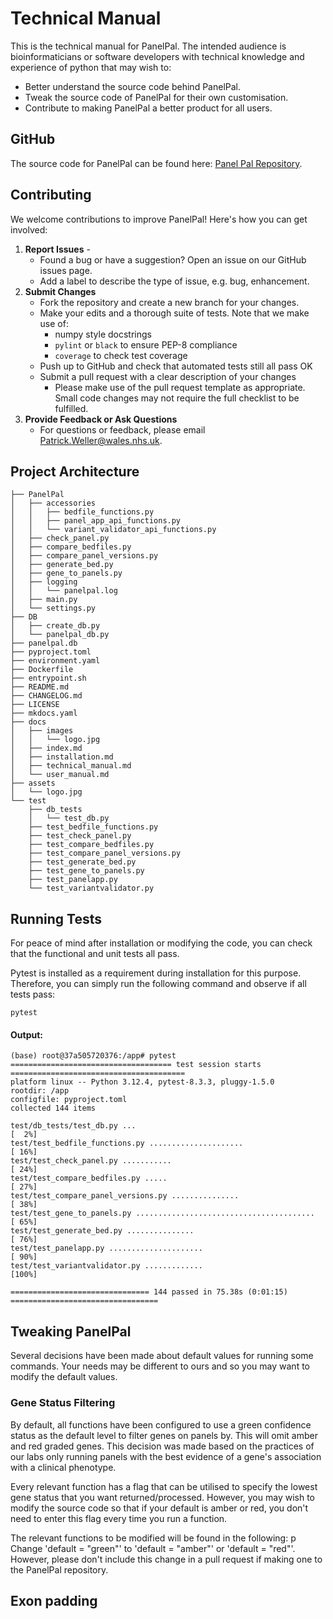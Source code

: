 # Technical Manual

This is the technical manual for PanelPal. The intended audience is bioinformaticians or software developers with technical knowledge and experience of python that may wish to:
- Better understand the source code behind PanelPal.
- Tweak the source code of PanelPal for their own customisation.
- Contribute to making PanelPal a better product for all users. 

## GitHub
The source code for PanelPal can be found here: [Panel Pal Repository](https://github.com/PatrickWeller/PanelPal).

## Contributing
We welcome contributions to improve PanelPal! Here's how you can get involved:

1. **Report Issues** - 
    - Found a bug or have a suggestion? Open an issue on our GitHub issues page. 
    - Add a label to describe the type of issue, e.g. bug, enhancement.
2. **Submit Changes**
    - Fork the repository and create a new branch for your changes.
    - Make your edits and a thorough suite of tests. Note that we make use of:
      - numpy style docstrings
      - `pylint` or `black` to ensure PEP-8 compliance
      - `coverage` to check test coverage
    - Push up to GitHub and check that automated tests still all pass OK
    - Submit a pull request with a clear description of your changes
      - Please make use of the pull request template as appropriate. Small code changes may not require the full checklist to be fulfilled.
3. **Provide Feedback or Ask Questions**
    - For questions or feedback, please email [Patrick.Weller@wales.nhs.uk](mailto:Patrick.Weller@wales.nhs.uk).

## Project Architecture
```
├── PanelPal
│   ├── accessories
│   │   ├── bedfile_functions.py
│   │   ├── panel_app_api_functions.py
│   │   └── variant_validator_api_functions.py
│   ├── check_panel.py
│   ├── compare_bedfiles.py
│   ├── compare_panel_versions.py
│   ├── generate_bed.py
│   ├── gene_to_panels.py
│   ├── logging
│   │   └── panelpal.log
│   ├── main.py
│   └── settings.py
├── DB
│   ├── create_db.py
│   └── panelpal_db.py
├── panelpal.db
├── pyproject.toml
├── environment.yaml
├── Dockerfile
├── entrypoint.sh
├── README.md
├── CHANGELOG.md
├── LICENSE
├── mkdocs.yaml
├── docs
│   ├── images
│   │   └── logo.jpg
│   ├── index.md
│   ├── installation.md
│   ├── technical_manual.md
│   └── user_manual.md
├── assets
│   └── logo.jpg
└── test
    ├── db_tests
    │   └── test_db.py
    ├── test_bedfile_functions.py
    ├── test_check_panel.py
    ├── test_compare_bedfiles.py
    ├── test_compare_panel_versions.py
    ├── test_generate_bed.py
    ├── test_gene_to_panels.py
    ├── test_panelapp.py
    └── test_variantvalidator.py
```
## Running Tests

For peace of mind after installation or modifying the code, you can check that the functional and unit tests all pass.

Pytest is installed as a requirement during installation for this purpose. Therefore, you can simply run the following command and observe if all tests pass:
```
pytest
```
#### Output:
```
(base) root@37a505720376:/app# pytest
==================================== test session starts =======================================
platform linux -- Python 3.12.4, pytest-8.3.3, pluggy-1.5.0
rootdir: /app
configfile: pyproject.toml
collected 144 items                                                                                                                                                                                   

test/db_tests/test_db.py ...                                                              [  2%]
test/test_bedfile_functions.py .....................                                      [ 16%]
test/test_check_panel.py ...........                                                      [ 24%]
test/test_compare_bedfiles.py .....                                                       [ 27%]
test/test_compare_panel_versions.py ...............                                       [ 38%]
test/test_gene_to_panels.py ........................................                      [ 65%]
test/test_generate_bed.py ...............                                                 [ 76%]
test/test_panelapp.py .....................                                               [ 90%]
test/test_variantvalidator.py .............                                               [100%]

=============================== 144 passed in 75.38s (0:01:15) =================================
```

## Tweaking PanelPal
Several decisions have been made about default values for running some commands. Your needs may be different to ours and so you may want to modify the default values.
### Gene Status Filtering
By default, all functions have been configured to use a green confidence status as the default level to filter genes on panels by. This will omit amber and red graded genes. This decision was made based on the practices of our labs only running panels with the best evidence of a gene's association with a clinical phenotype. 

Every relevant function has a flag that can be utilised to specify the lowest gene status that you want returned/processed. However, you may wish to modify the source code so that if your default is amber or red, you don't need to enter this flag every time you run a function.

The relevant functions to be modified will be found in the following:
p
Change 'default = "green"' to 'default = "amber"' or 'default = "red"'.
However, please don't include this change in a pull request if making one to the PanelPal repository.
## Exon padding
